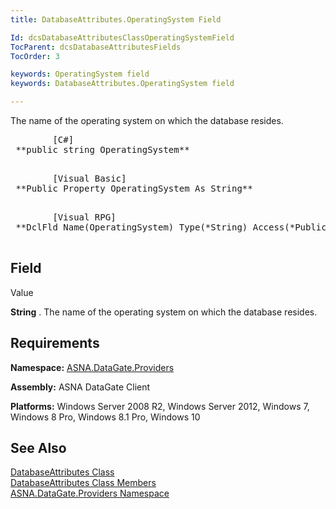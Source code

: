 ```yaml
---
title: DatabaseAttributes.OperatingSystem Field

Id: dcsDatabaseAttributesClassOperatingSystemField
TocParent: dcsDatabaseAttributesFields
TocOrder: 3

keywords: OperatingSystem field
keywords: DatabaseAttributes.OperatingSystem field

---
```


The name of the operating system on which the database resides.
<pre class="prettyprint">        <span class="lang">[C#]</span>
 **public string OperatingSystem** 
      </pre>
<pre class="prettyprint">        <span class="lang">[Visual Basic] </span>
 **Public Property OperatingSystem As String** 
      </pre>
<pre class="prettyprint">        <span class="lang">[Visual RPG]</span>
 **DclFld Name(OperatingSystem) Type(*String) Access(*Public)** 
      </pre>

## Field
 Value

**String** . The name of the operating system on which the database resides.
## Requirements

**Namespace:** [ ASNA.DataGate.Providers](datagate-providers-namespace.html) 

**Assembly:** ASNA DataGate Client

**Platforms:** Windows Server 2008 R2, Windows Server 2012, Windows 7, Windows 8 Pro, Windows 8.1 Pro, Windows 10
## See Also


[DatabaseAttributes Class](dcsDatabaseAttributesClass.html)
      <br />
[DatabaseAttributes Class Members](database-attributes-members.html)
      <br />
[ASNA.DataGate.Providers Namespace](datagate-providers-namespace.html)

